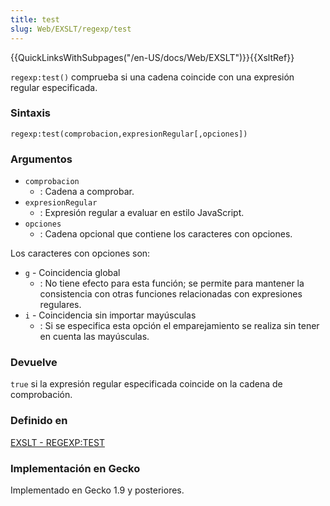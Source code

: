 ```yaml
---
title: test
slug: Web/EXSLT/regexp/test
---
```


{{QuickLinksWithSubpages("/en-US/docs/Web/EXSLT")}}{{XsltRef}}

`regexp:test()` comprueba si una cadena coincide con una expresión regular especificada.

### Sintaxis

```
regexp:test(comprobacion,expresionRegular[,opciones])
```

### Argumentos

- `comprobacion`
  - : Cadena a comprobar.
- `expresionRegular`
  - : Expresión regular a evaluar en estilo JavaScript.
- `opciones`
  - : Cadena opcional que contiene los caracteres con opciones.

Los caracteres con opciones son:

- `g` - Coincidencia global
  - : No tiene efecto para esta función; se permite para mantener la consistencia con otras funciones relacionadas con expresiones regulares.
- `i` - Coincidencia sin importar mayúsculas
  - : Si se especifica esta opción el emparejamiento se realiza sin tener en cuenta las mayúsculas.

### Devuelve

`true` si la expresión regular especificada coincide on la cadena de comprobación.

### Definido en

[EXSLT - REGEXP:TEST](http://www.exslt.org/regexp/functions/test/index.html)

### Implementación en Gecko

Implementado en Gecko 1.9 y posteriores.

